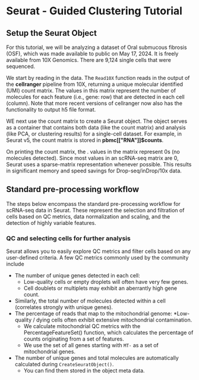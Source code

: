 # Seurat - Guided Clustering Tutorial

## Setup the Seurat Object
For this tutorial, we will be analyzing a dataset of Oral submucous fibrosis (OSF), which was made available to public on May 17, 2024. It is freely available from 10X Genomics. There are 9,124 single cells that were sequenced.

We start by reading in the data. The `Read10X` function reads in the output of the **cellranger** pipeline from 10X, returning a unique molecular identified (UMI) count matrix. The values in this matrix represent the number of molecules for each feature (i.e., gene: row) that are detected in each cell (column). Note that more recent versions of cellranger now also has the functionality to output h5 file format.

WE next use the count matrix to create a Seurat object. The object serves as a container that contains both data (like the count matrix) and analysis (like PCA, or clustering results) for a single-cell dataset. For example, in Seurat v5, the count matrix is stored in **pbmc[["RNA"]]$counts**.

On printing the count matrix, the . values in the matrix represent 0s (no molecules detected). Since most values in an scRNA-seq matrix are 0, Seurat uses a sparse-matrix representation whenever possible. This results in significant memory and speed savings for Drop-seq/inDrop/10x data.

## Standard pre-processing workflow
The steps below encompass the standard pre-processing workflow for scRNA-seq data in Seurat. These represent the selection and filtration of cells based on QC metrics, data normalization and scaling, and the detection of highly variable features.

### QC and selecting cells for further analysis
Seurat allows you to easily explore QC metrics and filter cells based on any user-defined criteria. A few QC metrics commonly used by the community include

* The number of unique genes detected in each cell:
    * Low-quality cells or empty droplets will often have very few genes.
    * Cell doublets or multiplets may exhibit an aberrantly high gene count.
* Similarly, the total number of molecules detected within a cell (correlates strongly with unique genes).
* The percentage of reads that map to the mitochondrial genome:
    *Low-quality / dying cells often exhibit extensive mitochondrial contamination.
    * We calculate mitochondrial QC metrics with the PercentageFeatureSet() function, which calculates the percentage of counts originating from a set of features.
    * We use the set of all genes starting with `MT-` as a set of mitochondrial genes.
* The number of unique genes and total molecules are automatically calculated during `CreateSeuratObject()`.
    * You can find them stored in the object meta data.